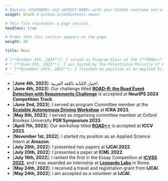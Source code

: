 ```yaml
---
# Replace <USERNAME> and <WIDGET-NAME> with your GitHub username and widget name, respectively.
widget: blank #'github.izzeddinteeti.newss'

# This file represents a page section.
headless: true

# Order that this section appears on the page.
weight: 20

title: News

# [**October 4th, 2023**]: I served as Program Chair at the [**ROAD++**](https://sites.google.com/view/road-plus-plus/home) at **ICCV 2023**.
# * [**June 3th, 2023**]: I was hosted by the Palestinian Ministry of Education to give a talk about Artificial Intelligence and its applications.
# * [**December 24th, 2022**]: I finished my position as an Applied Science Intern at **Amazon**.
---
```

* [**June 4th, 2023**]: اختبار الكتابة باللغة العربية.
* [**June 4th, 2023**]: Our challenge titled [**ROAD-R: the Road Event Detection with Requirements Challenge**](https://sites.google.com/view/road-r/home?authuser=1) is accepted at **NeurIPS 2023 Competition Track**.
* [**June 2nd, 2023**]: I served as program Committee member at the [**Scalable Autonomous Driving Workshop**](https://sites.google.com/view/icra2023av) at **ICRA 2023**.
* [**May 9th, 2023**]: I served as organising committee member at Oxford Brookes University **PGR Symposium 2023**.
* [**April 7th, 2023**]: Our workshop titled [**ROAD++**](https://sites.google.com/view/road-plus-plus/home) is accepted at **ICCV 2023**.
* [**November 1st, 2022**]: I started my position as an Applied Science Intern at **Amazon**.
* [**July 28th, 2022**]: I presented two papers at **IJCAI 2022**.
* [**July 20th, 2022**]: I presented a paper at **ICML 2022**.
* [**July 16th, 2022**]: I ranked the first in the Essay Competition at [**ICVSS 2022**](https://iplab.dmi.unict.it/icvss2022/), and I was awarded an internship at [**Leonardo Labs**](https://www.leonardo.com/en/innovation-technology/leonardo-labs) in Rome.
* [**May 24th, 2022**]: I received a travel and registration grant from **IJCAI**.
* [**May 24th, 2022**]: I am accepted as a volunteer at **IJCAI**.


<!-- <style>
    .container {
        max-height: 200px; /* Set the maximum height */
        overflow-y: scroll; /* Enable vertical scrolling */
    }
</style>

<div class="container">
    <ul>
        <li>[**November 1st, 2022**]: I started my position as an Applied Science Intern at **Amazon**.</li>
        <li>[**November 1st, 2022**]: I started my position as an Applied Science Intern at **Amazon**.</li>
        <li>[**November 1st, 2022**]: I started my position as an Applied Science Intern at **Amazon**.</li>
        <li>[**November 1st, 2022**]: I started my position as an Applied Science Intern at **Amazon**.</li>
        <li>[**July 16th, 2022**]: I ranked the first in the Essay Competition at **ICVSS 2022**, and I was awarded an internship at Leonardo Lab in Rome.</li>
        <li>[**July 16th, 2022**]: I ranked the first in the Essay Competition at **ICVSS 2022**, and I was awarded an internship at Leonardo Lab in Rome.</li>
        <li>[**July 16th, 2022**]: I ranked the first in the Essay Competition at **ICVSS 2022**, and I was awarded an internship at Leonardo Lab in Rome.</li>
        <li>[**July 16th, 2022**]: I ranked the first in the Essay Competition at **ICVSS 2022**, and I was awarded an internship at Leonardo Lab in Rome.</li>
        <li>[**July 16th, 2022**]: I ranked the first in the Essay Competition at **ICVSS 2022**, and I was awarded an internship at Leonardo Lab in Rome.</li>
        <li>[**July 16th, 2022**]: I ranked the first in the Essay Competition at **ICVSS 2022**, and I was awarded an internship at Leonardo Lab in Rome.</li>
    </ul>
</div> -->